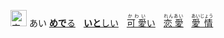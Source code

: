 <kbd><img src="https://glyphwiki.org/glyph/u611b.svg" width="26" height="26" alt="宗"></kbd>
<kbd>あい</kbd>
[**めで**る]()&numsp;
[**いと**しい]()&numsp;
[<ruby>可 愛<rt>かわい</rt></ruby>い]()&numsp;
[<ruby>恋 愛<rt>れんあい</rt></ruby>]()&numsp;
[<ruby>愛 情<rt>あいじょう</rt></ruby>]()&numsp;
